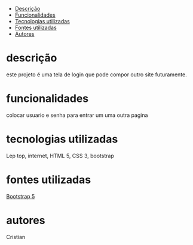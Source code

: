 * [Descrição](#descri%C3%A7%C3%A3o)
* [Funcionalidades](#funcionalidades)
* [Tecnologias utilizadas](#tecnologias-utilizadas)
* [Fontes utilizadas ](#fontes-utilizadas)
* [Autores](#autores)




# descrição
este projeto é uma tela de login que pode compor 
outro site futuramente.
# funcionalidades
colocar usuario e senha para entrar um uma outra pagina
# tecnologias utilizadas
Lep top, internet, HTML 5, CSS 3, bootstrap
# fontes utilizadas
[Bootstrap 5](https://getbootstrap.com/)
# autores
Cristian 